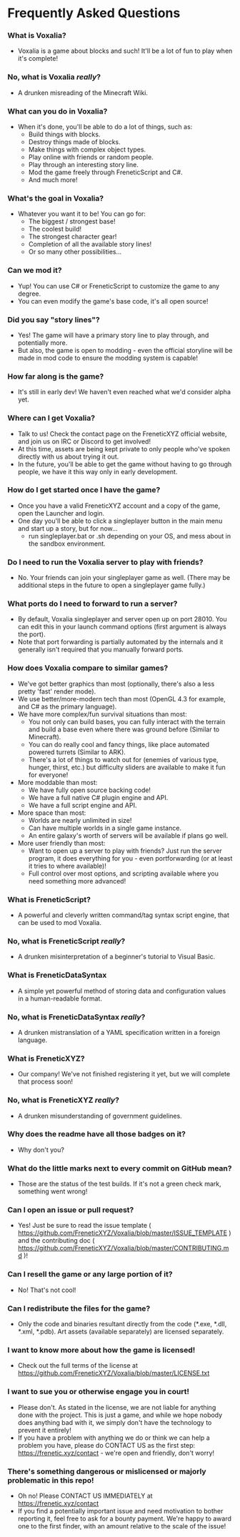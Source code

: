 # Frequently Asked Questions

### What is Voxalia?

- Voxalia is a game about blocks and such! It'll be a lot of fun to play when it's complete!

### No, what is Voxalia *really*?

- A drunken misreading of the Minecraft Wiki.

### What can you do in Voxalia?

- When it's done, you'll be able to do a lot of things, such as:
	- Build things with blocks.
	- Destroy things made of blocks.
	- Make things with complex object types.
	- Play online with friends or random people.
	- Play through an interesting story line.
	- Mod the game freely through FreneticScript and C#.
	- And much more!

### What's the goal in Voxalia?

- Whatever you want it to be! You can go for:
	- The biggest / strongest base!
	- The coolest build!
	- The strongest character gear!
	- Completion of all the available story lines!
	- Or so many other possibilities...

### Can we mod it?

- Yup! You can use C# or FreneticScript to customize the game to any degree.
- You can even modify the game's base code, it's all open source!

### Did you say "story lines"?

- Yes! The game will have a primary story line to play through, and potentially more.
- But also, the game is open to modding - even the official storyline will be made in mod code to ensure the modding system is capable!

### How far along is the game?

- It's still in early dev! We haven't even reached what we'd consider alpha yet.

### Where can I get Voxalia?

- Talk to us! Check the contact page on the FreneticXYZ official website, and join us on IRC or Discord to get involved!
- At this time, assets are being kept private to only people who've spoken directly with us about trying it out.
- In the future, you'll be able to get the game without having to go through people, we have it this way only in early development.

### How do I get started once I have the game?

- Once you have a valid FreneticXYZ account and a copy of the game, open the Launcher and login.
- One day you'll be able to click a singleplayer button in the main menu and start up a story, but for now...
	- run singleplayer.bat or .sh depending on your OS, and mess about in the sandbox environment.

### Do I need to run the Voxalia server to play with friends?

- No. Your friends can join your singleplayer game as well. (There may be additional steps in the future to open a singleplayer game fully.)

### What ports do I need to forward to run a server?

- By default, Voxalia singleplayer and server open up on port 28010. You can edit this in your launch command options (first argument is always the port).
- Note that port forwarding is partially automated by the internals and it generally isn't required that you manually forward ports.

### How does Voxalia compare to similar games?

- We've got better graphics than most (optionally, there's also a less pretty 'fast' render mode).
- We use better/more-modern tech than most (OpenGL 4.3 for example, and C# as the primary language).
- We have more complex/fun survival situations than most:
	- You not only can build bases, you can fully interact with the terrain and build a base even where there was ground before (Similar to Minecraft).
	- You can do really cool and fancy things, like place automated powered turrets (Similar to ARK).
	- There's a lot of things to watch out for (enemies of various type, hunger, thirst, etc.) but difficulty sliders are available to make it fun for everyone!
- More moddable than most:
	- We have fully open source backing code!
	- We have a full native C# plugin engine and API.
	- We have a full script engine and API.
- More space than most:
	- Worlds are nearly unlimited in size!
	- Can have multiple worlds in a single game instance.
	- An entire galaxy's worth of servers will be available if plans go well.
- More user friendly than most:
	- Want to open up a server to play with friends? Just run the server program, it does everything for you - even portforwarding (or at least it tries to where available)!
	- Full control over most options, and scripting available where you need something more advanced!

### What is FreneticScript?

- A powerful and cleverly written command/tag syntax script engine, that can be used to mod Voxalia.

### No, what is FreneticScript *really*?

- A drunken misinterpretation of a beginner's tutorial to Visual Basic.

### What is FreneticDataSyntax

- A simple yet powerful method of storing data and configuration values in a human-readable format.

### No, what is FreneticDataSyntax *really*?

- A drunken mistranslation of a YAML specification written in a foreign language.

### What is FreneticXYZ?

- Our company! We've not finished registering it yet, but we will complete that process soon!

### No, what is FreneticXYZ *really*?

- A drunken misunderstanding of government guidelines.

### Why does the readme have all those badges on it?

- Why don't you?

### What do the little marks next to every commit on GitHub mean?

- Those are the status of the test builds. If it's not a green check mark, something went wrong!

### Can I open an issue or pull request?

- Yes! Just be sure to read the issue template ( https://github.com/FreneticXYZ/Voxalia/blob/master/ISSUE_TEMPLATE ) and the contributing doc ( https://github.com/FreneticXYZ/Voxalia/blob/master/CONTRIBUTING.md )!

### Can I resell the game or any large portion of it?

- No! That's not cool!

### Can I redistribute the files for the game?

- Only the code and binaries resultant directly from the code (*.exe, *.dll, *.xml, *.pdb). Art assets (available separately) are licensed separately.

### I want to know more about how the game is licensed!

- Check out the full terms of the license at https://github.com/FreneticXYZ/Voxalia/blob/master/LICENSE.txt

### I want to sue you or otherwise engage you in court!

- Please don't. As stated in the license, we are not liable for anything done with the project. This is just a game, and while we hope nobody does anything bad with it, we simply don't have the technology to prevent it entirely!
- If you have a problem with anything we do or think we can help a problem you have, please do CONTACT US as the first step: https://frenetic.xyz/contact - we're open and friendly, don't worry!

### There's something dangerous or mislicensed or majorly problematic in this repo!

- Oh no! Please CONTACT US IMMEDIATELY at https://frenetic.xyz/contact
- If you find a potentially important issue and need motivation to bother reporting it, feel free to ask for a bounty payment. We're happy to award one to the first finder, with an amount relative to the scale of the issue!
